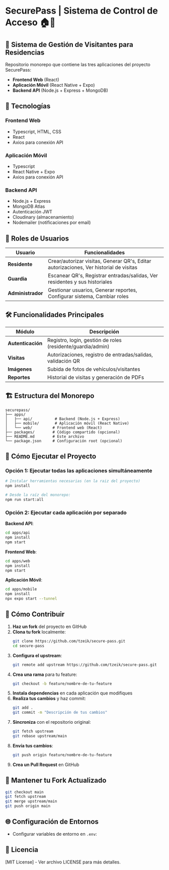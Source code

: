 # SecurePass | Sistema de Control de Acceso 🏠🔐

## 📌 Sistema de Gestión de Visitantes para Residencias

Repositorio monorepo que contiene las tres aplicaciones del proyecto SecurePass:
- **Frontend Web** (React)
- **Aplicación Móvil** (React Native + Expo)
- **Backend API** (Node.js + Express + MongoDB)

## 🚀 Tecnologías

### Frontend Web
- Typescript, HTML, CSS
- React
- Axios para conexión API

### Aplicación Móvil
- Typescript
- React Native + Expo
- Axios para conexión API

### Backend API
- Node.js + Express
- MongoDB Atlas
- Autenticación JWT
- Cloudinary (almacenamiento)
- Nodemailer (notificaciones por email)

## 👥 Roles de Usuarios

| Usuario              | Funcionalidades |
|----------------------|----------------|
| **Residente**        | Crear/autorizar visitas, Generar QR's, Editar autorizaciones, Ver historial de visitas |
| **Guardia**          | Escanear QR's, Registrar entradas/salidas, Ver residentes y sus historiales |
| **Administrador**    | Gestionar usuarios, Generar reportes, Configurar sistema, Cambiar roles |

## 🛠️ Funcionalidades Principales

| Módulo               | Descripción |
|----------------------|------------|
| **Autenticación**    | Registro, login, gestión de roles (residente/guardia/admin) |
| **Visitas**          | Autorizaciones, registro de entradas/salidas, validación QR |
| **Imágenes**         | Subida de fotos de vehículos/visitantes |
| **Reportes**         | Historial de visitas y generación de PDFs |

## 🏗️ Estructura del Monorepo

```
securepass/
├── apps/
│   ├── api/          # Backend (Node.js + Express)
│   ├── mobile/       # Aplicación móvil (React Native)
│   └── web/         # Frontend web (React)
├── packages/        # Código compartido (opcional)
├── README.md        # Este archivo
└── package.json     # Configuración root (opcional)
```

## 🚀 Cómo Ejecutar el Proyecto

### Opción 1: Ejecutar todas las aplicaciones simultáneamente

```bash
# Instalar herramientas necesarias (en la raiz del proyecto)
npm install

# Desde la raíz del monorepo:
npm run start:all
```

### Opción 2: Ejecutar cada aplicación por separado

**Backend API**:
```bash
cd apps/api
npm install
npm start
```

**Frontend Web**:
```bash
cd apps/web
npm install
npm start
```

**Aplicación Móvil**:
```bash
cd apps/mobile
npm install
npx expo start --tunnel
```

## 🤝 Cómo Contribuir

1. **Haz un fork** del proyecto en GitHub
2. **Clona tu fork** localmente:
   ```bash
   git clone https://github.com/tzeik/secure-pass.git
   cd secure-pass
   ```
3. **Configura el upstream**:
   ```bash
   git remote add upstream https://github.com/tzeik/secure-pass.git
   ```
4. **Crea una rama** para tu feature:
   ```bash
   git checkout -b feature/nombre-de-tu-feature
   ```
5. **Instala dependencias** en cada aplicación que modifiques
6. **Realiza tus cambios** y haz commit:
   ```bash
   git add .
   git commit -m "Descripción de tus cambios"
   ```
7. **Sincroniza** con el repositorio original:
   ```bash
   git fetch upstream
   git rebase upstream/main
   ```
8. **Envía tus cambios**:
   ```bash
   git push origin feature/nombre-de-tu-feature
   ```
9. **Crea un Pull Request** en GitHub

## 🔄 Mantener tu Fork Actualizado

```bash
git checkout main
git fetch upstream
git merge upstream/main
git push origin main
```

## 🌐 Configuración de Entornos

- Configurar variables de entorno en `.env`:


## 📄 Licencia
[MIT License] - Ver archivo LICENSE para más detalles.